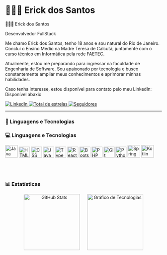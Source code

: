 # 👩🏻‍💻 Erick dos Santos
👩🏻‍💻 Erick dos Santos

Desenvolvedor FullStack

Me chamo Erick dos Santos, tenho 18 anos e sou natural do Rio de Janeiro. Concluí o Ensino Médio na Madre Teresa de Calcutá, juntamente com o curso técnico em Informática pela rede FAETEC.

Atualmente, estou me preparando para ingressar na faculdade de Engenharia de Software. Sou apaixonado por tecnologia e busco constantemente ampliar meus conhecimentos e aprimorar minhas habilidades.

Caso tenha interesse, estou disponível para contato pelo meu LinkedIn: Disponível abaxio

<p align="left"> <a href="https://www.linkedin.com/in/erick-dos-santos-bento-de-paula-355a25228/"> <img alt="LinkedIn" title="Conecte-se comigo no LinkedIn" src="https://custom-icon-badges.demolab.com/badge/LinkedIn-Connect-blue?style=for-the-badge&logo=linkedin&logoColor=white" /> </a> <a href="https://github.com/Nianck-02?tab=repositories&sort=stargazers"> <img alt="Total de estrelas" title="Total de estrelas GitHub" src="https://custom-icon-badges.demolab.com/github/stars/Nianck-02?color=55960c&style=for-the-badge&labelColor=488207&logo=star&label=Estrelas" /> </a> <a href="https://github.com/Nianck-02?tab=followers"> <img alt="Seguidores" title="Me siga no GitHub" src="https://custom-icon-badges.demolab.com/github/followers/Nianck-02?color=236ad3&labelColor=1155ba&style=for-the-badge&logo=github&label=Seguidores&logoColor=white" /> </a> </p>

---

### 🤖 Linguagens e Tecnologias

### 💻 Linguagens e Tecnologias  

<p align="left">
  <img alt="Java" title="Java" width="40px" src="https://cdn.jsdelivr.net/gh/devicons/devicon@latest/icons/java/java-original.svg"/>
  <img alt="HTML" title="HTML" width="35px" src="https://cdn.jsdelivr.net/gh/devicons/devicon@latest/icons/html5/html5-original.svg"/>
  <img alt="CSS" title="CSS" width="35px" src="https://cdn.jsdelivr.net/gh/devicons/devicon@latest/icons/css3/css3-original.svg"/>
  <img alt="JavaScript" title="JavaScript" width="35px" src="https://cdn.jsdelivr.net/gh/devicons/devicon@latest/icons/javascript/javascript-original.svg"/>
  <img alt="TypeScript" title="TypeScript" width="35px" src="https://cdn.jsdelivr.net/gh/devicons/devicon@latest/icons/typescript/typescript-original.svg"/>
  <img alt="React" title="React" width="35px" src="https://cdn.jsdelivr.net/gh/devicons/devicon@latest/icons/react/react-original.svg"/>
  <img alt="Bootstrap" title="Bootstrap" width="35px" src="https://cdn.jsdelivr.net/gh/devicons/devicon@latest/icons/bootstrap/bootstrap-original.svg"/>
  <img alt="PHP" title="PHP" width="35px" src="https://cdn.jsdelivr.net/gh/devicons/devicon@latest/icons/php/php-original.svg"/>
  <img alt="Git" title="Git" width="35px" src="https://cdn.jsdelivr.net/gh/devicons/devicon@latest/icons/git/git-original.svg"/>
  <img alt="Python" title="Python" width="35px" src="https://cdn.jsdelivr.net/gh/devicons/devicon@latest/icons/python/python-original.svg"/>
  <img alt="Spring Boot" title="Spring Boot" width="40px" src="https://cdn.jsdelivr.net/gh/devicons/devicon@latest/icons/spring/spring-original.svg"/>
  <img alt="Kotlin" title="Kotlin" width="40px" src="https://cdn.jsdelivr.net/gh/devicons/devicon@latest/icons/kotlin/kotlin-original.svg"/>
</p>


<br/>
<br/>

### 📊 Estatísticas

<p align="center">
  <img 
    alt="GitHub Stats" 
    height="180" 
    src="https://github-readme-stats.vercel.app/api?username=Nianck-02&show_icons=true&theme=tokyonight&include_all_commits=true&locale=pt-br" 
  />
  &nbsp;&nbsp;&nbsp;&nbsp;
  <img 
    alt="Gráfico de Tecnologias" 
    height="180" 
    src="https://github-readme-stats.vercel.app/api/top-langs/?username=Nianck-02&layout=donut&theme=tokyonight&langs_count=10&custom_title=Tecnologias" 
  />
</p>


